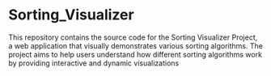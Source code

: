 # Sorting_Visualizer
This repository contains the source code for the Sorting Visualizer Project, a web application that visually demonstrates various sorting algorithms. The project aims to help users understand how different sorting algorithms work by providing interactive and dynamic visualizations
